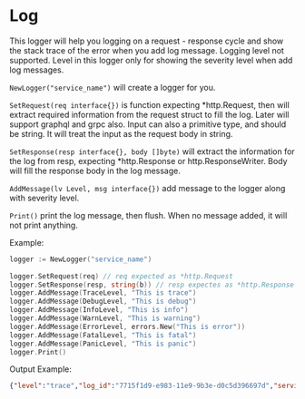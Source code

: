 # Log
This logger will help you logging on a request - response cycle and show the stack trace of the error when you add log message.
Logging level not supported. Level in this logger only for showing the severity level when add log messages.

`NewLogger("service_name")` will create a logger for you.

`SetRequest(req interface{})` is function expecting *http.Request, then will extract required information from the request struct to fill the log.
Later will support graphql and grpc also.
Input can also a primitive type, and should be string. It will treat the input as the request body in string.

`SetResponse(resp interface{}, body []byte)` will extract the information for the log from resp, expecting *http.Response or http.ResponseWriter.
Body will fill the response body in the log message.

`AddMessage(lv Level, msg interface{})` add message to the logger along with severity level.

`Print()` print the log message, then flush. When no message added, it will not print anything.

Example:
```go
logger := NewLogger("service_name")
	
logger.SetRequest(req) // req expected as *http.Request
logger.SetResponse(resp, string(b)) // resp expectes as *http.Response
logger.AddMessage(TraceLevel, "This is trace")
logger.AddMessage(DebugLevel, "This is debug")
logger.AddMessage(InfoLevel, "This is info")
logger.AddMessage(WarnLevel, "This is warning")
logger.AddMessage(ErrorLevel, errors.New("This is error"))
logger.AddMessage(FatalLevel, "This is fatal")
logger.AddMessage(PanicLevel, "This is panic")
logger.Print()
```

Output Example:
```json
{"level":"trace","log_id":"7715f1d9-e983-11e9-9b3e-d0c5d396697d","service":"test_service","log_message":"This is trace","request_body":{"Mock":{},"Error":null,"UseNetwork":false,"StatusCode":200,"Header":{"Content-Type":["application/json"],"Time":["2019-09-30T10:25:14+07:00"],"X-Test-Response":["Hello"]},"Cookies":null,"BodyBuffer":"eyJpZCI6ImExMjM0LWFiY2QiLCJxdW90ZXMiOiJFdmVyeXRoaW5nIHRoZSBsaWdodCB0b3VjaGVzLCBpcyBvdXIga2luZ2RvbSJ9Cg==","ResponseDelay":0,"Mappers":null,"Filters":null},"response_body":"{\"id\":\"a1234-abcd\",\"quotes\":\"Everything the light touches, is our kingdom\"}\n","response_headers":{"Content-Type":["application/json"],"Time":["2019-09-30T10:25:14+07:00"],"X-Test-Response":["Hello"]},"stack":[{"message":"This is trace","level":"trace","file":"/data/works/perkakas/log/log_test.go","func":"github.com/kitabisa/perkakas/v2/log.(*LogTestSuite).TestLog","line":63},{"message":"This is debug","level":"debug","file":"/data/works/perkakas/log/log_test.go","func":"github.com/kitabisa/perkakas/v2/log.(*LogTestSuite).TestLog","line":64},{"message":"This is info","level":"info","file":"/data/works/perkakas/log/log_test.go","func":"github.com/kitabisa/perkakas/v2/log.(*LogTestSuite).TestLog","line":65},{"message":"This is warning","level":"warning","file":"/data/works/perkakas/log/log_test.go","func":"github.com/kitabisa/perkakas/v2/log.(*LogTestSuite).TestLog","line":66},{"message":"This is error","level":"error","file":"/data/works/perkakas/log/log_test.go","func":"github.com/kitabisa/perkakas/v2/log.(*LogTestSuite).TestLog","line":67},{"message":"This is fatal","level":"fatal","file":"/data/works/perkakas/log/log_test.go","func":"github.com/kitabisa/perkakas/v2/log.(*LogTestSuite).TestLog","line":68},{"message":"This is panic","level":"panic","file":"/data/works/perkakas/log/log_test.go","func":"github.com/kitabisa/perkakas/v2/log.(*LogTestSuite).TestLog","line":69}]}
```